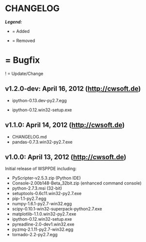 # CHANGELOG

***Legend:***
+ = Added
- = Removed
# = Bugfix
! = Update/Change

## v1.2.0-dev: April 16, 2012 (http://cwsoft.de)
+ ipython-0.13.dev-py2.7.egg
- ipython-0.12.win32-setup.exe

## v1.1.0: April 14, 2012 (http://cwsoft.de)
+ CHANGELOG.md
+ pandas-0.7.3.win32-py2.7.exe

## v1.0.0: April 13, 2012 (http://cwsoft.de)
Initial release of WSPPDE including:

- PyScripter-v2.5.3.zip (Python IDE)
- Console-2.00b148-Beta_32bit.zip (enhanced command console)
- python-2.7.3.msi (32-bit)
- setuptools-0.6c11.win32-py2.7.exe
- pip-1.1-py2.7.egg
- numpy-1.6.1-py2.7-win32.egg
- scipy-0.10.1-win32-superpack-python2.7.exe
- matplotlib-1.1.0.win32-py2.7.exe
- ipython-0.12.win32-setup.exe
- pyreadline-2.0-dev1.win32.exe
- pyzmq-2.1.11-py2.7-win32.egg
- tornado-2.2-py2.7.egg